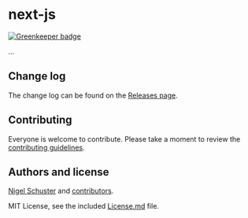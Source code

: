 # next-js

[![Greenkeeper badge](https://badges.greenkeeper.io/Neitsch/next-experiment.svg)](https://greenkeeper.io/)

...

## Change log

The change log can be found on the [Releases page](https://github.com/Neitsch/next-js/releases).

## Contributing

Everyone is welcome to contribute. Please take a moment to review the [contributing guidelines](Contributing.md).

## Authors and license

[Nigel Schuster](https://github.com/Neitsch/next-experiment) and [contributors](https://github.com/Neitsch/next-js/graphs/contributors).

MIT License, see the included [License.md](License.md) file.
